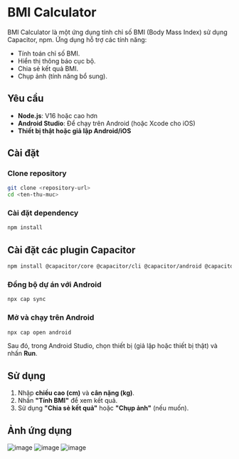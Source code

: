 # BMI Calculator

BMI Calculator là một ứng dụng tính chỉ số BMI (Body Mass Index) sử dụng Capacitor, npm. Ứng dụng hỗ trợ các tính năng:

- Tính toán chỉ số BMI.
- Hiển thị thông báo cục bộ.
- Chia sẻ kết quả BMI.
- Chụp ảnh (tính năng bổ sung).

## Yêu cầu

- **Node.js**: V16 hoặc cao hơn
- **Android Studio**: Để chạy trên Android (hoặc Xcode cho iOS)
- **Thiết bị thật hoặc giả lập Android/iOS**

## Cài đặt

### Clone repository

```bash
git clone <repository-url>
cd <ten-thu-muc>
```

### Cài đặt dependency

```bash
npm install
```

## Cài đặt các plugin Capacitor

```bash
npm install @capacitor/core @capacitor/cli @capacitor/android @capacitor/camera @capacitor/share @capacitor/local-notifications
```

### Đồng bộ dự án với Android

```bash
npx cap sync
```


### Mở và chạy trên Android

```bash
npx cap open android
```

Sau đó, trong Android Studio, chọn thiết bị (giả lập hoặc thiết bị thật) và nhấn **Run**.

## Sử dụng

1. Nhập **chiều cao (cm)** và **cân nặng (kg)**.
2. Nhấn **"Tính BMI"** để xem kết quả.
3. Sử dụng **"Chia sẻ kết quả"** hoặc **"Chụp ảnh"** (nếu muốn).

## Ảnh ứng dụng
![image](https://github.com/user-attachments/assets/3624bbd1-e824-4c11-8997-70fef76f5a27)
![image](https://github.com/user-attachments/assets/5a0ba749-83ea-4071-8c2a-09dead71d6fc)
![image](https://github.com/user-attachments/assets/8c8fb14e-b383-4fd6-90fb-b6e4d8ec0107)




